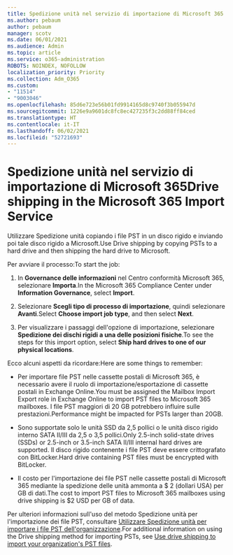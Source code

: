 ```yaml
---
title: Spedizione unità nel servizio di importazione di Microsoft 365
ms.author: pebaum
author: pebaum
manager: scotv
ms.date: 06/01/2021
ms.audience: Admin
ms.topic: article
ms.service: o365-administration
ROBOTS: NOINDEX, NOFOLLOW
localization_priority: Priority
ms.collection: Adm_O365
ms.custom:
- "11514"
- "9003046"
ms.openlocfilehash: 85d6e723e56b01fd9914165d8c9740f3b055947d
ms.sourcegitcommit: 1226e9a9601dc8fc8ec427235f3c2dd88ff84ced
ms.translationtype: HT
ms.contentlocale: it-IT
ms.lasthandoff: 06/02/2021
ms.locfileid: "52721693"
---
```

# <a name="drive-shipping-in-the-microsoft-365-import-service"></a><span data-ttu-id="53172-102">Spedizione unità nel servizio di importazione di Microsoft 365</span><span class="sxs-lookup"><span data-stu-id="53172-102">Drive shipping in the Microsoft 365 Import Service</span></span>

<span data-ttu-id="53172-103">Utilizzare Spedizione unità copiando i file PST in un disco rigido e inviando poi tale disco rigido a Microsoft.</span><span class="sxs-lookup"><span data-stu-id="53172-103">Use Drive shipping by copying PSTs to a hard drive and then shipping the hard drive to Microsoft.</span></span>

<span data-ttu-id="53172-104">Per avviare il processo:</span><span class="sxs-lookup"><span data-stu-id="53172-104">To start the job:</span></span>

1. <span data-ttu-id="53172-105">In **Governance delle informazioni** nel Centro conformità Microsoft 365, selezionare **Importa**.</span><span class="sxs-lookup"><span data-stu-id="53172-105">In the Microsoft 365 Compliance Center under **Information Governance**, select **Import**.</span></span>

1. <span data-ttu-id="53172-106">Selezionare **Scegli tipo di processo di importazione**, quindi selezionare **Avanti**.</span><span class="sxs-lookup"><span data-stu-id="53172-106">Select **Choose import job type**, and then select **Next**.</span></span>

1. <span data-ttu-id="53172-107">Per visualizzare i passaggi dell'opzione di importazione, selezionare **Spedizione dei dischi rigidi a una delle posizioni fisiche**.</span><span class="sxs-lookup"><span data-stu-id="53172-107">To see the steps for this import option, select **Ship hard drives to one of our physical locations**.</span></span>

<span data-ttu-id="53172-108">Ecco alcuni aspetti da ricordare:</span><span class="sxs-lookup"><span data-stu-id="53172-108">Here are some things to remember:</span></span>

- <span data-ttu-id="53172-109">Per importare file PST nelle cassette postali di Microsoft 365, è necessario avere il ruolo di importazione/esportazione di cassette postali in Exchange Online.</span><span class="sxs-lookup"><span data-stu-id="53172-109">You must be assigned the Mailbox Import Export role in Exchange Online to import PST files to Microsoft 365 mailboxes.</span></span>
<span data-ttu-id="53172-110">I file PST maggiori di 20 GB potrebbero influire sulle prestazioni.</span><span class="sxs-lookup"><span data-stu-id="53172-110">Performance might be impacted for PSTs larger than 20GB.</span></span>

- <span data-ttu-id="53172-111">Sono supportate solo le unità SSD da 2,5 pollici o le unità disco rigido interno SATA II/III da 2,5 o 3,5 pollici.</span><span class="sxs-lookup"><span data-stu-id="53172-111">Only 2.5-inch solid-state drives (SSDs) or 2.5-inch or 3.5-inch SATA II/III internal hard drives are supported.</span></span>
<span data-ttu-id="53172-112">Il disco rigido contenente i file PST deve essere crittografato con BitLocker.</span><span class="sxs-lookup"><span data-stu-id="53172-112">Hard drive containing PST files must be encrypted with BitLocker.</span></span>

- <span data-ttu-id="53172-113">Il costo per l'importazione dei file PST nelle cassette postali di Microsoft 365 mediante la spedizione delle unità ammonta a $ 2 (dollari USA) per GB di dati.</span><span class="sxs-lookup"><span data-stu-id="53172-113">The cost to import PST files to Microsoft 365 mailboxes using drive shipping is $2 USD per GB of data.</span></span>

<span data-ttu-id="53172-114">Per ulteriori informazioni sull'uso del metodo Spedizione unità per l'importazione dei file PST, consultare [Utilizzare Spedizione unità per importare i file PST dell'organizzazione](/microsoft-365/compliance/use-drive-shipping-to-import-pst-files-to-office-365).</span><span class="sxs-lookup"><span data-stu-id="53172-114">For additional information on using the Drive shipping method for importing PSTs, see [Use drive shipping to import your organization's PST files](/microsoft-365/compliance/use-drive-shipping-to-import-pst-files-to-office-365).</span></span>